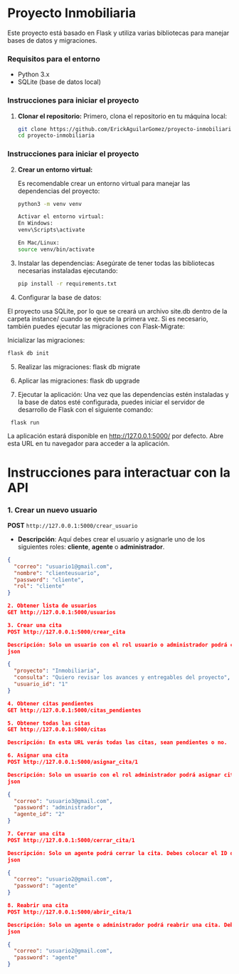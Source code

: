 # Proyecto Inmobiliaria

Este proyecto está basado en Flask y utiliza varias bibliotecas para manejar bases de datos y migraciones.

### Requisitos para el entorno

- Python 3.x
- SQLite (base de datos local)

### Instrucciones para iniciar el proyecto

1. **Clonar el repositorio:**
   Primero, clona el repositorio en tu máquina local:
   ```bash
   git clone https://github.com/ErickAguilarGomez/proyecto-inmobiliaria.git
   cd proyecto-inmobiliaria
   ```

### Instrucciones para iniciar el proyecto

2. **Crear un entorno virtual:**

   Es recomendable crear un entorno virtual para manejar las dependencias del proyecto:

   ```bash
   python3 -m venv venv
   ```

   ```bash
   Activar el entorno virtual:
   En Windows:
   venv\Scripts\activate

   En Mac/Linux:
   source venv/bin/activate
   ```

3. Instalar las dependencias:
   Asegúrate de tener todas las bibliotecas necesarias instaladas ejecutando:

   ```bash
   pip install -r requirements.txt
   ```

4. Configurar la base de datos:

El proyecto usa SQLite, por lo que se creará un archivo site.db dentro de la carpeta instance/ cuando se ejecute la primera vez. Si es necesario, también puedes ejecutar las migraciones con Flask-Migrate:

Inicializar las migraciones:

```bash
flask db init
```

5. Realizar las migraciones:
   flask db migrate

6. Aplicar las migraciones:
   flask db upgrade
7. Ejecutar la aplicación:
   Una vez que las dependencias estén instaladas y la base de datos esté configurada, puedes iniciar el servidor de desarrollo de Flask con el siguiente comando:

```bash
 flask run
```

La aplicación estará disponible en http://127.0.0.1:5000/ por defecto. Abre esta URL en tu navegador para acceder a la aplicación.

# Instrucciones para interactuar con la API

### 1. Crear un nuevo usuario

**POST** `http://127.0.0.1:5000/crear_usuario`

- **Descripción**: Aquí debes crear el usuario y asignarle uno de los siguientes roles: **cliente**, **agente** o **administrador**.

```json
{
  "correo": "usuario1@gmail.com",
  "nombre": "clienteusuario",
  "password": "cliente",
  "rol": "cliente"
}

2. Obtener lista de usuarios
GET http://127.0.0.1:5000/usuarios

3. Crear una cita
POST http://127.0.0.1:5000/crear_cita

Descripción: Solo un usuario con el rol usuario o administrador podrá crear citas.
json

{
  "proyecto": "Inmobiliaria",
  "consulta": "Quiero revisar los avances y entregables del proyecto",
  "usuario_id": "1"
}

4. Obtener citas pendientes
GET http://127.0.0.1:5000/citas_pendientes

5. Obtener todas las citas
GET http://127.0.0.1:5000/citas

Descripción: En esta URL verás todas las citas, sean pendientes o no.

6. Asignar una cita
POST http://127.0.0.1:5000/asignar_cita/1

Descripción: Solo un usuario con el rol administrador podrá asignar citas. El agente_id debe ser un usuario con el rol agente. Debes colocar el ID de la cita en la URL.
json

{
  "correo": "usuario3@gmail.com",
  "password": "administrador",
  "agente_id": "2"
}

7. Cerrar una cita
POST http://127.0.0.1:5000/cerrar_cita/1

Descripción: Solo un agente podrá cerrar la cita. Debes colocar el ID de la cita en la URL.
json

{
  "correo": "usuario2@gmail.com",
  "password": "agente"
}

8. Reabrir una cita
POST http://127.0.0.1:5000/abrir_cita/1

Descripción: Solo un agente o administrador podrá reabrir una cita. Debes colocar el ID de la cita en la URL.
json

{
  "correo": "usuario2@gmail.com",
  "password": "agente"
}
